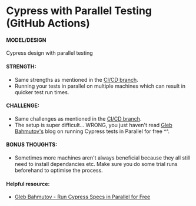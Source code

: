 # Cypress with Parallel Testing (GitHub Actions)

#### MODEL/DESIGN
Cypress design with parallel testing

#### STRENGTH: 
- Same strengths as mentioned in the [CI/CD branch](https://github.com/FluffyBubu/cypress-sandbox/blob/ci/cd/README.md). 
- Running your tests in parallel on multiple machines which can result in quicker test run times.

#### CHALLENGE: 
- Same challenges as mentioned in the [CI/CD branch](https://github.com/FluffyBubu/cypress-sandbox/blob/ci/cd/README.md).
- The setup is super difficult... WRONG, you just haven't read [Gleb Bahmutov's](https://glebbahmutov.com/blog/cypress-parallel-free/) blog on running Cypress tests in Parallel for free ^^.

#### BONUS THOUGHTS:
- Sometimes more machines aren't always beneficial because they all still need to install dependancies etc. Make sure you do some trial runs beforehand to optimise the process.

#### Helpful resource:
- [Gleb Bahmutov - Run Cypress Specs in Parallel for Free](https://glebbahmutov.com/blog/cypress-parallel-free/)

